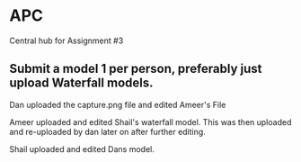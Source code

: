 # APC
Central hub for Assignment #3


Submit a model 1 per person, preferably just upload Waterfall models.
--------------------------------------------------------------------
Dan uploaded the capture.png file and edited Ameer's File

Ameer uploaded and edited Shail's waterfall model. This was then uploaded and re-uploaded by dan later on after further editing.

Shail uploaded and edited Dans model.
